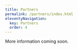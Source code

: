```yaml
---
title: Partners
permalink: /partners/index.html
eleventyNavigation:
  key: Partners
  order: 4
---
```

More information coming soon.
